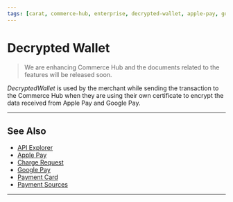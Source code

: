 ```yaml
---
tags: [carat, commerce-hub, enterprise, decrypted-wallet, apple-pay, google-pay, payment-sources]
---
```


# Decrypted Wallet

<!-- theme: danger -->
>We are enhancing Commerce Hub and the documents related to the features will be released soon.

*DecryptedWallet* is used by the merchant while sending the transaction to the Commerce Hub when they are using their own certificate to encrypt the data received from Apple Pay and Google Pay.

---

## See Also

- [API Explorer](../api/?type=post&path=/payments/v1/charges)
- [Apple Pay](?path=docs/Online-Mobile-Digital/Wallets-AltPayments/Apple-Pay/Apple-Pay.md)
- [Charge Request](?path=docs/Resources/API-Documents/Payments/Charges.md)
- [Google Pay](?path=docs/Online-Mobile-Digital/Wallets-AltPayments/Google-Pay/Google-Pay.md)
- [Payment Card](?path=docs/Resources/Guides/Payment-Sources/Payment-Card.md)
- [Payment Sources](?path=docs/Resources/Guides/Payment-Sources/Source-Type.md)

---
